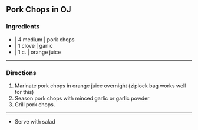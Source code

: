 ## Pork Chops in OJ

### Ingredients

* | 4 medium | pork chops
* | 1 clove  | garlic
* | 1 c.     | orange juice

---

### Directions

1. Marinate pork chops in orange juice overnight (ziplock bag works well for this)
1. Season pork chops with minced garlic or garlic powder
1. Grill pork chops.

---

* Serve with salad

